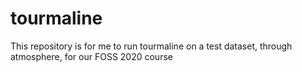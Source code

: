 # tourmaline

This repository is for me to run tourmaline on a test dataset, through atmosphere, for our FOSS 2020 course
